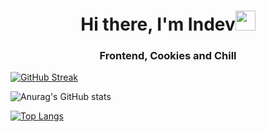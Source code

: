 <h1 align="center">Hi there, I'm Indev<img src="https://github.com/blackcater/blackcater/raw/main/images/Hi.gif" height="32"/></h1>
<h3 align="center">Frontend, Cookies and Chill</h3>

[![GitHub Streak](https://streak-stats.demolab.com?user=nurgal1ev&theme=tokyonight&mode=weekly&card_width=860&hide_border=true)](https://git.io/streak-stats)

![Anurag's GitHub stats](https://github-readme-stats.vercel.app/api?username=nurgal1ev&show_icons=true&theme=tokyonight&card_width=860&hide_border=true)

[![Top Langs](https://github-readme-stats.vercel.app/api/top-langs/?username=nurgal1ev&show_icons=true&theme=tokyonight&card_width=860&hide_border=true)](https://github.com/anuraghazra/github-readme-stats)
